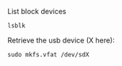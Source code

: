 List block devices
```
lsblk
```

Retrieve the usb device (X here):
```
sudo mkfs.vfat /dev/sdX
```

```

```

```

```

```

```

```

```

```

```

```

```
